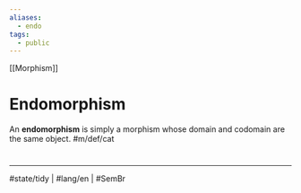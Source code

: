 ```yaml
---
aliases:
  - endo
tags:
  - public
---
```

[[Morphism]]
# Endomorphism

An **endomorphism** is simply a morphism whose domain and codomain are the same object. #m/def/cat 


#
---
#state/tidy | #lang/en | #SemBr
